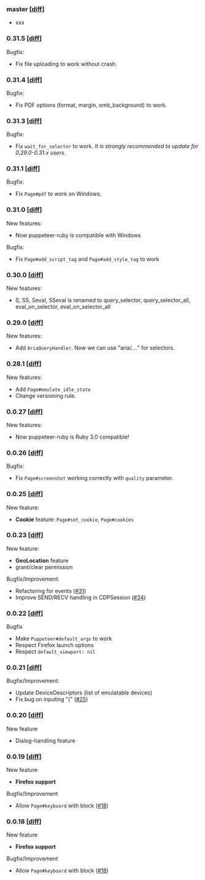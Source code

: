 ### master [[diff](https://github.com/YusukeIwaki/puppeteer-ruby/compare/0.31.5...master)]

* xxx

### 0.31.5 [[diff](https://github.com/YusukeIwaki/puppeteer-ruby/compare/0.31.4...0.31.5)]

Bugfix:

* Fix file uploading to work without crash.

### 0.31.4 [[diff](https://github.com/YusukeIwaki/puppeteer-ruby/compare/0.31.3...0.31.4)]

Bugfix:

* Fix PDF options (format, margin, omit_background) to work.

### 0.31.3 [[diff](https://github.com/YusukeIwaki/puppeteer-ruby/compare/0.31.1...0.31.3)]

Bugfix:

* Fix `wait_for_selector` to work. *It is strongly recommended to update for 0.29.0-0.31.x users.*

### 0.31.1 [[diff](https://github.com/YusukeIwaki/puppeteer-ruby/compare/0.31.0...0.31.1)]

Bugfix:

* Fix `Page#pdf` to work on Windows.

### 0.31.0 [[diff](https://github.com/YusukeIwaki/puppeteer-ruby/compare/0.30.0...0.31.0)]

New features:

* Now puppeteer-ruby is compatible with Windows

Bugfix:

* Fix `Page#add_script_tag` and `Page#add_style_tag` to work

### 0.30.0 [[diff](https://github.com/YusukeIwaki/puppeteer-ruby/compare/0.29.0...0.30.0)]

New features:

* S, SS, Seval, SSeval is renamed to query_selector, query_selector_all, eval_on_selector, eval_on_selector_all

### 0.29.0 [[diff](https://github.com/YusukeIwaki/puppeteer-ruby/compare/0.28.1...0.29.0)]

New features:

* Add `AriaQueryHandler`. Now we can use "aria/...." for selectors.

### 0.28.1 [[diff](https://github.com/YusukeIwaki/puppeteer-ruby/compare/0.0.27...0.28.1)]

New features:

* Add `Page#emulate_idle_state`
* Change versioning rule.

### 0.0.27 [[diff](https://github.com/YusukeIwaki/puppeteer-ruby/compare/0.0.26...0.0.27)]

New features:

* Now puppeteer-ruby is Ruby 3.0 compatible!

### 0.0.26 [[diff](https://github.com/YusukeIwaki/puppeteer-ruby/compare/0.0.25...0.0.26)]

Bugfix:

* Fix `Page#screenshot` working correctly with `quality` parameter.

### 0.0.25 [[diff](https://github.com/YusukeIwaki/puppeteer-ruby/compare/0.0.23...0.0.25)]

New feature:

* **Cookie** feature: `Page#set_cookie`, `Page#cookies`

### 0.0.23 [[diff](https://github.com/YusukeIwaki/puppeteer-ruby/compare/0.0.22...0.0.23)]

New feature:

* **GeoLocation** feature
* grant/clear permission

Bugfix/Improvement:

* Refactoring for events ([#31](https://github.com/YusukeIwaki/puppeteer-ruby/pull/31))
* Improve SEND/RECV handling in CDPSession ([#34](https://github.com/YusukeIwaki/puppeteer-ruby/pull/34))

### 0.0.22 [[diff](https://github.com/YusukeIwaki/puppeteer-ruby/compare/0.0.21...0.0.22)]

Bugfix

* Make `Puppeteer#default_args` to work
* Respect Firefox launch options
* Respect `default_viewport: nil`

### 0.0.21 [[diff](https://github.com/YusukeIwaki/puppeteer-ruby/compare/0.0.20...0.0.21)]

Bugfix/Improvement:

* Update DeviceDescriptors (list of emulatable devices)
* Fix bug on inputing "(" ([#25](https://github.com/YusukeIwaki/puppeteer-ruby/pull/25))

### 0.0.20 [[diff](https://github.com/YusukeIwaki/puppeteer-ruby/compare/0.0.19...0.0.20)]

New feature

* Dialog-handling feature

### 0.0.19 [[diff](https://github.com/YusukeIwaki/puppeteer-ruby/compare/0.0.18...0.0.19)]

New feature

* **Firefox support**

Bugfix/Improvement

* Allow `Page#keyboard` with block ([#18](https://github.com/YusukeIwaki/puppeteer-ruby/pull/18))

### 0.0.18 [[diff](https://github.com/YusukeIwaki/puppeteer-ruby/compare/0.0.17...0.0.18)]

New feature

* **Firefox support**

Bugfix/Improvement

* Allow `Page#keyboard` with block ([#18](https://github.com/YusukeIwaki/puppeteer-ruby/pull/18))
